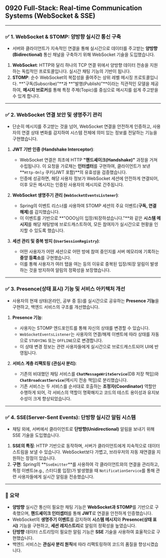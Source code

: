 ## 0920 Full-Stack: Real-time Communication Systems (WebSocket & SSE)

---

### ✅ 1. WebSocket & STOMP: 양방향 실시간 통신 구축

*   서버와 클라이언트가 지속적인 연결을 통해 실시간으로 데이터를 주고받는 **양방향(Bidirectional)** 통신 채널을 구축하기 위해 WebSocket 기술을 도입했습니다.

1.  **WebSocket**: HTTP와 달리 하나의 TCP 연결 위에서 양방향 데이터 전송을 지원하는 독립적인 프로토콜입니다. 실시간 채팅 기능의 기반이 됩니다.
2.  **STOMP**: 순수 WebSocket의 복잡성을 줄여주는 상위 레벨 메시징 프로토콜입니다. **"구독(Subscribe)"**과 **"발행(Publish)"**이라는 직관적인 모델을 제공하여, **메시지 브로커**를 통해 특정 주제(Topic)를 중심으로 메시지를 쉽게 주고받을 수 있게 합니다.

---

### ✅ 2. WebSocket 연결 보안 및 생명주기 관리

*   단순히 메시지를 주고받는 것을 넘어, WebSocket 연결을 안전하게 인증하고, 사용자의 연결 상태 변화를 감지하여 시스템 전체에 의미 있는 정보를 전달하는 기능을 구현했습니다.

1.  **JWT 기반 인증 (Handshake Interceptor)**:
    *   WebSocket 연결은 최초에 HTTP **"핸드셰이크(Handshake)"** 과정을 거쳐 수립됩니다. 이 요청을 가로채는 **인터셉터**를 구현하여, 클라이언트가 보낸 **`Http-Only` 쿠키(JWT 포함)**의 유효성을 검증했습니다.
    *   인증에 성공하면, 해당 사용자 정보가 WebSocket 세션에 안전하게 연결되어, 이후 모든 메시지는 인증된 사용자의 메시지로 간주됩니다.

2.  **WebSocket 생명주기 관리 (`WebSocketEventsListener`)**:
    *   Spring의 이벤트 리스너를 사용하여 STOMP 세션의 주요 이벤트(**구독, 연결 해제**)를 감지했습니다.
    *   이 이벤트를 기반으로 **"OOO님이 입장/퇴장하셨습니다."**와 같은 **시스템 메시지**를 해당 채팅방에 브로드캐스트하여, 모든 참여자가 실시간으로 현황을 인지할 수 있도록 했습니다.

3.  **세션 관리 및 중복 방지 (`UserSessionRegistry`)**:
    *   어떤 사용자가 어떤 세션으로 어떤 방에 참여 중인지를 서버 메모리에 기록하는 **중앙 등록소**를 구현했습니다.
    *   이를 통해 사용자가 여러 탭을 여는 등의 이유로 중복된 입장/퇴장 알림이 발생하는 것을 방지하여 알림의 정확성을 보장했습니다.

---

### ✅ 3. Presence(상태 표시) 기능 및 서비스 아키텍처 개선

*   사용자의 현재 상태(온라인, 공부 중 등)를 실시간으로 공유하는 **Presence 기능**을 구현하고, 백엔드 서비스의 구조를 개선했습니다.

1.  **Presence 기능**:
    *   사용자는 STOMP 엔드포인트를 통해 자신의 상태를 변경할 수 있습니다.
    *   `WebSocketEventsListener`는 사용자의 연결/해제 이벤트에 따라 상태를 자동으로 `STUDYING` 또는 `OFFLINE`으로 변경합니다.
    *   이 상태 변경 정보는 관련 사용자들에게 실시간으로 브로드캐스트되어 UI에 반영됩니다.

2.  **서비스 계층 리팩토링 (관심사 분리)**:
    *   기존의 비대했던 채팅 서비스를 **`ChatMessageWriteService`**(DB 저장 책임)와 **`ChatBroadcastService`**(메시지 전송 책임)로 분리했습니다.
    *   기존 서비스는 두 서비스를 순서대로 호출하는 **조정자(Coordinator)** 역할만 수행하게 되어, 각 서비스의 역할이 명확해지고 코드의 테스트 용이성과 유지보수성이 크게 향상되었습니다.

---

### ✅ 4. SSE(Server-Sent Events): 단방향 실시간 알림 시스템

*   채팅 외에, 서버에서 클라이언트로 **단방향(Unidirectional)** 알림을 보내기 위해 SSE 기술을 도입했습니다.

1.  **SSE의 특징**: HTTP 기반으로 동작하며, 서버가 클라이언트에게 지속적으로 데이터 스트림을 보낼 수 있습니다. WebSocket보다 가볍고, 브라우저의 자동 재연결을 지원하는 장점이 있습니다.
2.  **구현**: Spring의 **`SseEmitter`**를 사용하여 각 클라이언트와의 연결을 관리하고, 특정 이벤트(e.g., 스터디룸 입장)가 발생했을 때 `NotificationService`를 통해 관련 사용자들에게 실시간 알림을 전송했습니다.

---

### 📌 요약

*   **양방향** 실시간 통신이 필요한 채팅 기능은 **WebSocket과 STOMP**를 기반으로 구축했으며, **핸드셰이크 인터셉터**를 통해 **JWT**로 연결을 안전하게 인증했습니다.
*   WebSocket의 **생명주기 이벤트**를 감지하여 **시스템 메시지**와 **Presence(상태 표시)** 기능을 구현하고, **세션 레지스트리**로 알림의 정확성을 높였습니다.
*   **단방향** 데이터 스트리밍이 필요한 알림 기능은 **SSE** 기술을 사용하여 효율적으로 구현했습니다.
*   백엔드 서비스는 **관심사 분리 원칙**에 따라 리팩토링하여 코드의 품질을 향상시켰습니다.
